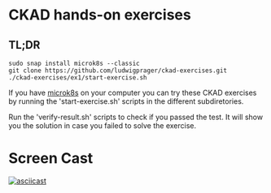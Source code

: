 # CKAD hands-on exercises

## TL;DR
```
sudo snap install microk8s --classic
git clone https://github.com/ludwigprager/ckad-exercises.git
./ckad-exercises/ex1/start-exercise.sh 
```

If you have [microk8s](https://microk8s.io/) on your computer you can try these CKAD
exercises by running the 'start-exercise.sh' scripts in the different subdiretories.  

Run the 'verify-result.sh' scripts to check if you passed the test.
It will show you the solution in case you failed to solve the exercise.

# Screen Cast
[![asciicast](ex1/ex1.png)](https://asciinema.org/a/404501)
